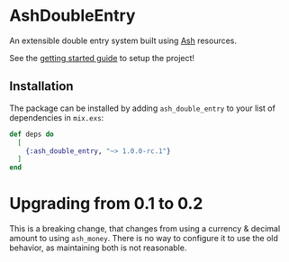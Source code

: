 # AshDoubleEntry

An extensible double entry system built using [Ash](ash-hq.org) resources.

See the [getting started guide](https://hexdocs.pm/ash_double_entry/get-started-with-double-entry.html) to
setup the project!

## Installation

The package can be installed by adding `ash_double_entry` to your list of dependencies in `mix.exs`:

```elixir
def deps do
  [
    {:ash_double_entry, "~> 1.0.0-rc.1"}
  ]
end
```

# Upgrading from 0.1 to 0.2

This is a breaking change, that changes from using a currency & decimal amount to using `ash_money`. There is no way to configure it to use the old behavior, as maintaining both is not reasonable.